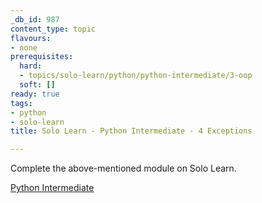 ```yaml
---
_db_id: 987
content_type: topic
flavours:
- none
prerequisites:
  hard:
  - topics/solo-learn/python/python-intermediate/3-oop
  soft: []
ready: true
tags:
- python
- solo-learn
title: Solo Learn - Python Intermediate - 4 Exceptions

---
```


Complete the above-mentioned module on Solo Learn.

[Python Intermediate](https://www.sololearn.com/learn/courses/python-intermediate)